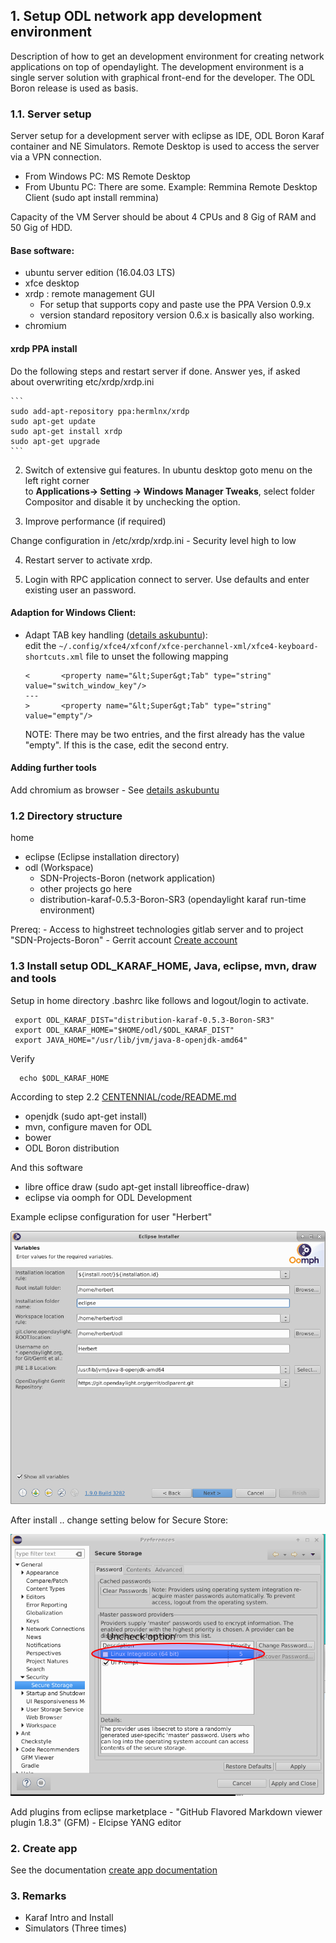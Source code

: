 ## 1. Setup ODL network app development environment

Description of how to get an development environment for creating network applications on top of opendaylight.
The development environment is a single server solution with graphical front-end for the developer.
The ODL Boron release is used as basis.

### 1.1. Server setup

Server setup for a development server with eclipse as IDE, ODL Boron Karaf container and NE Simulators.
Remote Desktop is used to access the server via a VPN connection.
  - From Windows PC: MS Remote Desktop
  - From Ubuntu PC: There are some. Example: Remmina Remote Desktop Client (sudo apt install remmina)

Capacity of the VM Server should be about 4 CPUs and 8 Gig of RAM and 50 Gig of HDD.

#### Base software:

  - ubuntu server edition (16.04.03 LTS)
  - xfce desktop
  - xrdp : remote management GUI
    - For setup that supports copy and paste use the PPA Version 0.9.x
    - version standard repository version 0.6.x is basically also working.
  - chromium

#### xrdp PPA install

Do the following steps and restart server if done.
Answer yes, if asked about overwriting etc/xrdp/xrdp.ini

    ```
    sudo add-apt-repository ppa:hermlnx/xrdp
    sudo apt-get update
    sudo apt-get install xrdp
    sudo apt-get upgrade
    ```

2. Switch of extensive gui features. In ubuntu desktop goto menu on the left right corner <br/>
   to **Applications-> Setting -> Windows Manager Tweaks**, select folder Compositor and
   disable it by unchecking the option.

3. Improve performance (if required)

  Change configuration in /etc/xrdp/xrdp.ini
      - Security level high to low

4. Restart server to activate xrdp.

5. Login with RPC application connect to server. Use defaults and enter existing user an password.


#### Adaption for Windows Client:
  - Adapt TAB key handling ([details askubuntu](https://askubuntu.com/questions/352121/bash-auto-completion-with-xubuntu-and-xrdp-from-windows)):<br/>
    edit the `~/.config/xfce4/xfconf/xfce-perchannel-xml/xfce4-keyboard-shortcuts.xml` file to unset the following mapping
    ```
    <       <property name="&lt;Super&gt;Tab" type="string" value="switch_window_key"/>
    ---
    >       <property name="&lt;Super&gt;Tab" type="string" value="empty"/>
    ```
    NOTE: There may be two entries, and the first already has the value "empty". If this is the case, edit the second entry.

#### Adding further tools

Add chromium as browser
    - See [details askubuntu](https://wiki.ubuntuusers.de/Chromium/Installation/)

### 1.2 Directory structure

home
  - eclipse (Eclipse installation directory)
  - odl (Workspace)
    - SDN-Projects-Boron (network application)
    - other projects go here
    - distribution-karaf-0.5.3-Boron-SR3 (opendaylight karaf run-time environment)

Prereq:
    - Access to highstreet technologies gitlab server and to project "SDN-Projects-Boron"
    - Gerrit account [Create account](https://wiki.opendaylight.org/view/OpenDaylight_Controller:Gerrit_Setup)


### 1.3 Install setup ODL_KARAF_HOME, Java, eclipse, mvn, draw and tools

  Setup in home directory .bashrc like follows and logout/login to activate.

     export ODL_KARAF_DIST="distribution-karaf-0.5.3-Boron-SR3"
     export ODL_KARAF_HOME="$HOME/odl/$ODL_KARAF_DIST"
     export JAVA_HOME="/usr/lib/jvm/java-8-openjdk-amd64"

  Verify

      echo $ODL_KARAF_HOME

  According to step 2.2 [CENTENNIAL/code/README.md](../README.md)
  - openjdk (sudo apt-get install)
  - mvn, configure maven for ODL
  - bower
  - ODL Boron distribution

  And this software
  - libre office draw  (sudo apt-get install libreoffice-draw)
  - eclipse via oomph for ODL Development

  Example eclipse configuration for user "Herbert"

  ![eclipse parameters](READMEInstallDevelopmentEnvironment_1_eclipseinst.png?raw=true "Eclipse parameters")

  After install .. change setting below for Secure Store:

  ![eclipse adaption](READMEInstallDevelopmentEnvironment_2_secureStore.png?raw=true "Secure store option")

  Add plugins from eclipse marketplace
    - "GitHub Flavored Markdown viewer plugin 1.8.3" (GFM)
    - Elcipse YANG editor


### 2. Create app

See the documentation [create app documentation](READMECreateApp4Boron.md)


### 3. Remarks

  - Karaf Intro and Install
  - Simulators (Three times)
